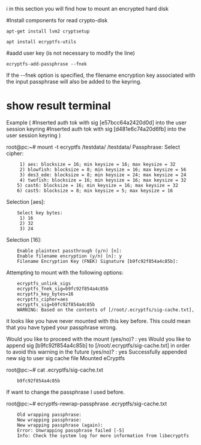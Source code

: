 i in this section you will find how to mount an encrypted hard disk

#Install components for read crypto-disk

    apt-get install lvm2 cryptsetup
   
    apt install ecryptfs-utils
    
#aadd user key (is not necessary to modify the line)

    ecryptfs-add-passphrase --fnek
 
If the --fnek option is specified, the filename encryption key associated with the input passphrase will also be added to the keyring.
 
# show result terminal
Example (
#Inserted auth tok with sig [e57bcc64a2420d0d] into the user session keyring
#Inserted auth tok with sig [d481e6c74a20d6fb] into the user session keyring
)

root@pc:~# mount -t ecryptfs /testdata/ /testdata/
Passphrase: 
Select cipher: 

         1) aes: blocksize = 16; min keysize = 16; max keysize = 32
         2) blowfish: blocksize = 8; min keysize = 16; max keysize = 56
         3) des3_ede: blocksize = 8; min keysize = 24; max keysize = 24
         4) twofish: blocksize = 16; min keysize = 16; max keysize = 32
        5) cast6: blocksize = 16; min keysize = 16; max keysize = 32
        6) cast5: blocksize = 8; min keysize = 5; max keysize = 16
        
Selection [aes]: 

        Select key bytes: 
         1) 16
         2) 32
         3) 24
         
Selection [16]: 

        Enable plaintext passthrough (y/n) [n]:     
        Enable filename encryption (y/n) [n]: y
        Filename Encryption Key (FNEK) Signature [b9fc92f854a4c85b]: 
        
Attempting to mount with the following options:
        
        ecryptfs_unlink_sigs
        ecryptfs_fnek_sig=b9fc92f854a4c85b
        ecryptfs_key_bytes=16
        ecryptfs_cipher=aes
        ecryptfs_sig=b9fc92f854a4c85b
        WARNING: Based on the contents of [/root/.ecryptfs/sig-cache.txt],
        
it looks like you have never mounted with this key 
before. This could mean that you have typed your 
passphrase wrong.

Would you like to proceed with the mount (yes/no)? : yes
Would you like to append sig [b9fc92f854a4c85b] to
[/root/.ecryptfs/sig-cache.txt] 
in order to avoid this warning in the future (yes/no)? : yes
Successfully appended new sig to user sig cache file
Mounted eCryptfs
    
root@pc:~# cat .ecryptfs/sig-cache.txt 

        b9fc92f854a4c85b
        
If want to change the passphrase I used before.
       
root@pc:~# ecryptfs-rewrap-passphrase .ecryptfs/sig-cache.txt 

        Old wrapping passphrase: 
        New wrapping passphrase: 
        New wrapping passphrase (again): 
        Error: Unwrapping passphrase failed [-5]
        Info: Check the system log for more information from libecryptfs
        
        
        
        
